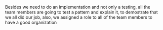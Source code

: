 Besides we need to do an implementation and not only a testing, all the team members are going to test a pattern and explain it, to demostrate that we all did our job, also, we assigned a role to all of the team members to have a good organization
